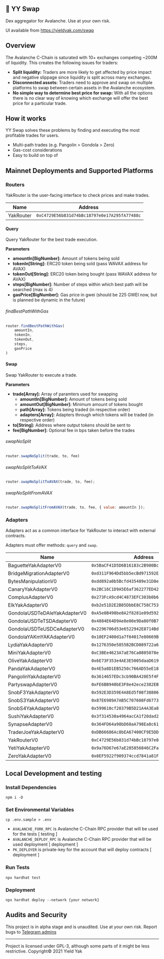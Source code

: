 ## 🐃  YY Swap

Dex aggregator for Avalanche. Use at your own risk.

UI available from https://yieldyak.com/swap

## Overview

The Avalanche C-Chain is saturated with 10+ exchanges competing ~200M of liquidity. This creates the following issues for traders:
* **Split liquidity:**
Traders are more likely to get affected by price impact and negative slippage since liquidity is split across many exchanges.
* **Disconnected assets:**
Traders need to approve and swap on multiple platforms to swap between certain assets in the Avalanche ecosystem.
* **No simple way to determine best price for swap:**
With all the options there is no clear way of knowing which exchange will offer the best price for a particular trade. 

## How it works

YY Swap solves these problems by finding and executing the most profitable trades for users.
* Multi-path trades (e.g. Pangolin > Gondola > Zero)
* Gas-cost considerations
* Easy to build on top of

## Mainnet Deployments and Supported Platforms

### Routers

YakRouter is the user-facing interface to check prices and make trades.

| Name      | Address |
| ----------- | ----------- |
| YakRouter   | `0xC4729E56b831d74bBc18797e0e17A295fA77488c` |

#### Query

Query YakRouter for the best trade execution.

**Parameters**
 - **amountIn[BigNumber]:** Amount of tokens being sold
 - **tokenIn[String]:** ERC20 token being sold (pass WAVAX address for AVAX)
 - **tokenOut[String]:** ERC20 token being bought (pass WAVAX address for AVAX)
 - **steps[BigNumber]:** Number of steps within which best path will be searched (max is 4)
 - **gasPrice[BigNumber]:** Gas price in gwei (should be 225 GWEI now, but is planned be dynamic in the future)

###### findBestPathWithGas

```js
router.findBestPathWithGas(
    amountIn, 
    tokenIn, 
    tokenOut, 
    steps, 
    gasPrice
)
```

#### Swap

Swap YakRouter to execute a trade.

**Parameters**
 - **trade[Array]:** Array of paramters used for swapping
    - **amountIn[BigNumber]:** Amount of tokens being sold
    - **amountOut[BigNumber]:** Minimum amount of tokens bought
    - **path[Array]:** Tokens being traded (in respective order)
    - **adapters[Array]:** Adapters through which tokens will be traded (in respective order)
 - **to[String]:** Address where output tokens should be sent to
 - **fee[BigNumber]:** Optional fee in bps taken before the trades

###### swapNoSplit

```js
router.swapNoSplit(trade, to, fee)
```

###### swapNoSplitToAVAX

```js
router.swapNoSplitToAVAX(trade, to, fee);
```

###### swapNoSplitFromAVAX

```js
router.swapNoSplitFromAVAX(trade, to, fee, { value: amountIn });
```


### Adapters

Adapters act as a common interface for YakRouter to interact with external contracts.

Adapters must offer methods: `query` and `swap`. 

| Name      | Address |
| ----------- | ----------- |
| BaguetteYakAdapterV0 | `0x5BaCF41D5D6B16183c2B980BcE0FbbE5ea125d2F` |
| BridgeMigrationAdapterV0 | `0xd311F964Dd5bb5ecBd971592E845b0fb74c98b39` |
| BytesManipulationV0 | `0xdd892a0b5Bcfd435489e31D8e2ec9C9B83f85977` |
| CanaryYakAdapterV0 | `0x2BC16C1D9A5E6af362277ED424130cC6b2DDe2D9` |
| ComplusAdapterV0 | `0x273FcA9cd4C4873EFC303b0b61b5E5CB35CD9A70` |
| ElkYakAdapterV0 | `0xb2e51D2E2B85DbbE8C758C753b5BdA3f86Af05E4` |
| GondolaUSDTeDAIeYakAdapterV0 | `0xA5e0B490be8A2f8281e09d5920953c65e803a1DC` |
| GondolaUSDTeTSDAdapterV0 | `0x4884E64D9Ae8e00e9Da80f0B7791c998ac8828B7` |
| GondolaUSDTeUSDCeAdapterV0 | `0x2296706d53e6522942E8714Bdbc2e50625C5d4D4` |
| GondolaYAKmYAKAdapterV0 | `0x10EF2400d1a7f64017e80669B218f30ca9816e22` |
| LydiaYakAdapterV0 | `0x1276350e5855B2BCD089722a678C7D16f3ab5923` |
| MiniYakAdapterV0 | `0xC3BEe4623A7aE76Ca0805078e98069DEbF79E826` |
| OliveYakAdapterV0 | `0x6E73F353e4AE3E5005daaD619F22D7C7B790c4f3` |
| PandaYakAdapterV0 | `0x4E5a8D1EB5250c766AD55eE18314a76Fcb92A867` |
| PangolinYakAdapterV0 | `0x3614657EDc3cb90BA420E5f4F61679777e4974E3` |
| PartyswapAdapterV0 | `0xFE6BB940bE3F8e42ece2382EBb0A1Ea21eb1420d` |
| SnobF3YakAdapterV0 | `0x592E3D359E4A8Ed5f08f38806B1b7f70AA3DB4F2` |
| SnobS3YakAdapterV0 | `0x87E6989A7AB5C707608Fd6773Fe32413871F4C8e` |
| SnobS4YakAdapterV0 | `0x599610cf20379B5D21A4A3Ea84CB76E0F2a5f70f` |
| SushiYakAdapterV0 | `0x3f314530a4964acCA1f20dad2D35275C23Ed7F5d` |
| SynapseAdapterV0 | `0x364FD64a98bD60aA798Ea8c61bb30d404102E900` |
| TraderJoeYakAdapterV0 | `0xDB66686Ac8bEA67400CF9E5DD6c8849575B90148` |
| YakRouterV0 | `0xC4729E56b831d74bBc18797e0e17A295fA77488c` |
| YetiYakAdapterV0 | `0x9a76D67e67aE285856846C2Fa080adEcE60CfC9A` |
| ZeroYakAdapterV0 | `0x0EF5922f909374ccd7841a81F44ab109648b7ba5` |

## Local Development and testing

### Install Dependencies

```
npm i -D
```

### Set Environmental Variables

```
cp .env.sample > .env
```
 * `AVALANCHE_FORK_RPC` is Avalanche C-Chain RPC provider that will be used for the tests [ testing ]
 * `AVALANCHE_DEPLOY_RPC` is Avalanche C-Chain RPC provider that will be used deployment [ deployment ]
 * `PK_DEPLOYER` is private-key for the account that will deploy contracts [ deployment ]

### Run Tests

```
npx hardhat test
```

### Deployment

```
npx hardhat deploy --network {your network}
```

## Audits and Security

This project is in alpha stage and is unaudited. Use at your own risk. Report bugs to [Telegram admins](https://t.me/yieldyak)

---

Project is licensed under GPL-3, although some parts of it might be less restrictive.
Copyright© 2021 Yield Yak
